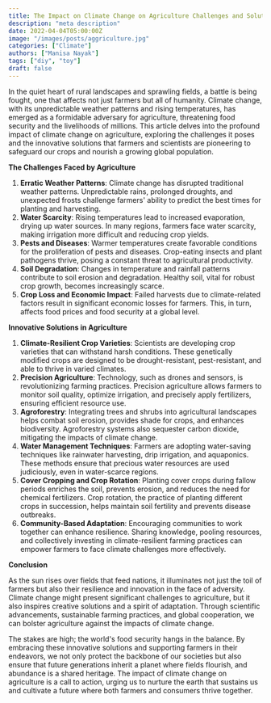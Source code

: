 ```yaml
---
title: The Impact on Climate Change on Agriculture Challenges and Solutions
description: "meta description"
date: 2022-04-04T05:00:00Z
image: "/images/posts/aggriculture.jpg"
categories: ["Climate"]
authors: ["Manisa Nayak"]
tags: ["diy", "toy"]
draft: false
---
```


In the quiet heart of rural landscapes and sprawling fields, a battle is being fought, one that affects not just farmers but all of humanity. Climate change, with its unpredictable weather patterns and rising temperatures, has emerged as a formidable adversary for agriculture, threatening food security and the livelihoods of millions. This article delves into the profound impact of climate change on agriculture, exploring the challenges it poses and the innovative solutions that farmers and scientists are pioneering to safeguard our crops and nourish a growing global population.

**The Challenges Faced by Agriculture**

1. **Erratic Weather Patterns**: Climate change has disrupted traditional weather patterns. Unpredictable rains, prolonged droughts, and unexpected frosts challenge farmers' ability to predict the best times for planting and harvesting.
2. **Water Scarcity**: Rising temperatures lead to increased evaporation, drying up water sources. In many regions, farmers face water scarcity, making irrigation more difficult and reducing crop yields.
3. **Pests and Diseases**: Warmer temperatures create favorable conditions for the proliferation of pests and diseases. Crop-eating insects and plant pathogens thrive, posing a constant threat to agricultural productivity.
4. **Soil Degradation**: Changes in temperature and rainfall patterns contribute to soil erosion and degradation. Healthy soil, vital for robust crop growth, becomes increasingly scarce.
5. **Crop Loss and Economic Impact**: Failed harvests due to climate-related factors result in significant economic losses for farmers. This, in turn, affects food prices and food security at a global level.

**Innovative Solutions in Agriculture**

1. **Climate-Resilient Crop Varieties**: Scientists are developing crop varieties that can withstand harsh conditions. These genetically modified crops are designed to be drought-resistant, pest-resistant, and able to thrive in varied climates.
2. **Precision Agriculture**: Technology, such as drones and sensors, is revolutionizing farming practices. Precision agriculture allows farmers to monitor soil quality, optimize irrigation, and precisely apply fertilizers, ensuring efficient resource use.
3. **Agroforestry**: Integrating trees and shrubs into agricultural landscapes helps combat soil erosion, provides shade for crops, and enhances biodiversity. Agroforestry systems also sequester carbon dioxide, mitigating the impacts of climate change.
4. **Water Management Techniques**: Farmers are adopting water-saving techniques like rainwater harvesting, drip irrigation, and aquaponics. These methods ensure that precious water resources are used judiciously, even in water-scarce regions.
5. **Cover Cropping and Crop Rotation**: Planting cover crops during fallow periods enriches the soil, prevents erosion, and reduces the need for chemical fertilizers. Crop rotation, the practice of planting different crops in succession, helps maintain soil fertility and prevents disease outbreaks.
6. **Community-Based Adaptation**: Encouraging communities to work together can enhance resilience. Sharing knowledge, pooling resources, and collectively investing in climate-resilient farming practices can empower farmers to face climate challenges more effectively.

**Conclusion**

As the sun rises over fields that feed nations, it illuminates not just the toil of farmers but also their resilience and innovation in the face of adversity. Climate change might present significant challenges to agriculture, but it also inspires creative solutions and a spirit of adaptation. Through scientific advancements, sustainable farming practices, and global cooperation, we can bolster agriculture against the impacts of climate change.

The stakes are high; the world's food security hangs in the balance. By embracing these innovative solutions and supporting farmers in their endeavors, we not only protect the backbone of our societies but also ensure that future generations inherit a planet where fields flourish, and abundance is a shared heritage. The impact of climate change on agriculture is a call to action, urging us to nurture the earth that sustains us and cultivate a future where both farmers and consumers thrive together.
